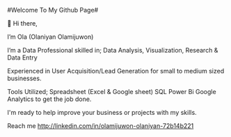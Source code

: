 #Welcome To My Github Page#

👋 Hi there, 

I’m Ola (Olaniyan Olamijuwon)

I’m a Data Professional skilled in;
Data Analysis, Visualization, Research & Data Entry  

Experienced in User Acquisition/Lead Generation for small to medium sized businesses.

Tools Utilized;
Spreadsheet (Excel & Google sheet)
SQL
Power Bi
Google Analytics to get the job done.

I'm ready to help improve your business or projects with my skills.

Reach me http://linkedin.com/in/olamijuwon-olaniyan-72b14b221

<!---
Ola-Olamijuwon/Ola-Olamijuwon is a ✨ special ✨ repository because its `README.md` (this file) appears on your GitHub profile.
You can click the Preview link to take a look at your changes.
--->
